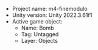 <!-- UNITY CODE ASSIST INSTRUCTIONS START -->
- Project name: m4-finemodulo
- Unity version: Unity 2022.3.61f1
- Active game object:
  - Name: Bomb
  - Tag: Untagged
  - Layer: Objects
<!-- UNITY CODE ASSIST INSTRUCTIONS END -->